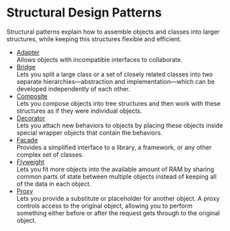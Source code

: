 # Structural Design Patterns
Structural patterns explain how to assemble objects and classes into larger structures, 
while keeping this structures flexible and efficient.

- [Adapter](./Adapter)  
    Allows objects with incompatible interfaces to collaborate.
- [Bridge](./Bridge)  
    Lets you split a large class or a set of closely related classes into two separate hierarchies—abstraction and 
    implementation—which can be developed independently of each other.
- [Composite](./Composite)  
    Lets you compose objects into tree structures and then work with these structures as if they were individual objects.
- [Decorator](./Decorator)  
    Lets you attach new behaviors to objects by placing these objects inside special wrapper objects that contain the 
    behaviors.
- [Facade](./Facade)  
    Provides a simplified interface to a library, a framework, or any other complex set of classes.
- [Flyweight](./Flyweight)  
    Lets you fit more objects into the available amount of RAM by sharing common parts of state between multiple objects 
    instead of keeping all of the data in each object.
- [Proxy](./Proxy)  
    Lets you provide a substitute or placeholder for another object. A proxy controls access to the original object, 
    allowing you to perform something either before or after the request gets through to the original object.